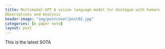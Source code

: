 ```yaml
---
title: Multimodal-GPT A vision language model for dialogue with humans
Observations and Analysis
header-image: "img/postcover/post02.jpg"
categories: [A paper note]
layout: post
---
```




This is the latest SOTA

